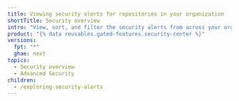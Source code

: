 ```yaml
---
title: Viewing security alerts for repositories in your organization
shortTitle: Security overview
intro: "View, sort, and filter the security alerts from across your organization in one place."
product: "{% data reusables.gated-features.security-center %}"
versions:
  fpt: "*"
  ghae: next
topics:
  - Security overview
  - Advanced Security
children:
  - /exploring-security-alerts
---
```

